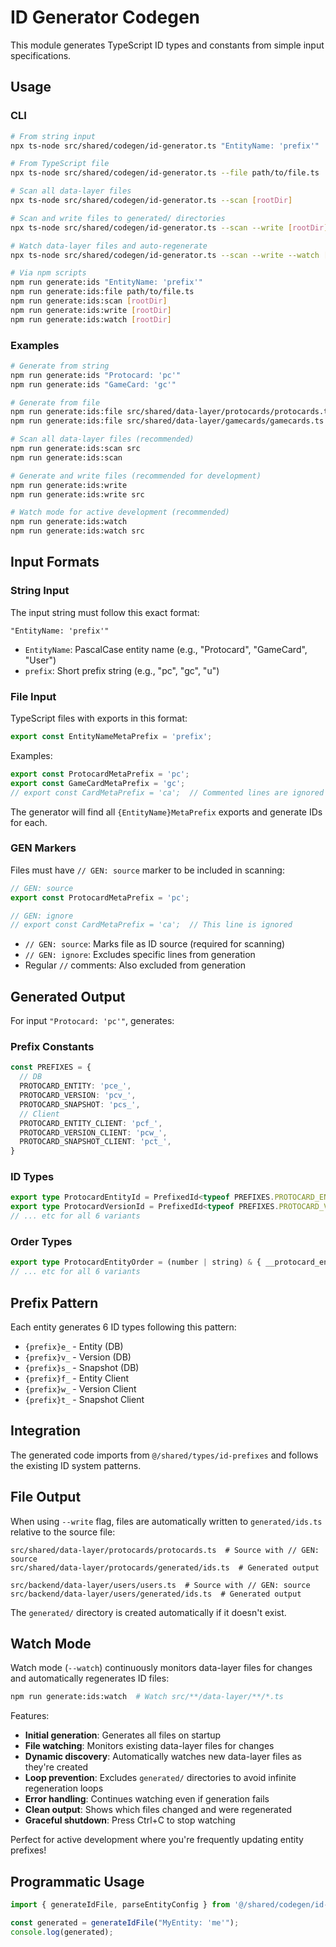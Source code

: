 # ID Generator Codegen

This module generates TypeScript ID types and constants from simple input specifications.

## Usage

### CLI

```bash
# From string input
npx ts-node src/shared/codegen/id-generator.ts "EntityName: 'prefix'"

# From TypeScript file
npx ts-node src/shared/codegen/id-generator.ts --file path/to/file.ts

# Scan all data-layer files
npx ts-node src/shared/codegen/id-generator.ts --scan [rootDir]

# Scan and write files to generated/ directories
npx ts-node src/shared/codegen/id-generator.ts --scan --write [rootDir]

# Watch data-layer files and auto-regenerate
npx ts-node src/shared/codegen/id-generator.ts --scan --write --watch [rootDir]

# Via npm scripts
npm run generate:ids "EntityName: 'prefix'"
npm run generate:ids:file path/to/file.ts
npm run generate:ids:scan [rootDir]
npm run generate:ids:write [rootDir]
npm run generate:ids:watch [rootDir]
```

### Examples

```bash
# Generate from string
npm run generate:ids "Protocard: 'pc'"
npm run generate:ids "GameCard: 'gc'"

# Generate from file
npm run generate:ids:file src/shared/data-layer/protocards/protocards.ts
npm run generate:ids:file src/shared/data-layer/gamecards/gamecards.ts

# Scan all data-layer files (recommended)
npm run generate:ids:scan src
npm run generate:ids:scan

# Generate and write files (recommended for development)
npm run generate:ids:write
npm run generate:ids:write src

# Watch mode for active development (recommended)
npm run generate:ids:watch
npm run generate:ids:watch src
```

## Input Formats

### String Input
The input string must follow this exact format:
```
"EntityName: 'prefix'"
```

- `EntityName`: PascalCase entity name (e.g., "Protocard", "GameCard", "User")
- `prefix`: Short prefix string (e.g., "pc", "gc", "u")

### File Input
TypeScript files with exports in this format:
```typescript
export const EntityNameMetaPrefix = 'prefix';
```

Examples:
```typescript
export const ProtocardMetaPrefix = 'pc';
export const GameCardMetaPrefix = 'gc';
// export const CardMetaPrefix = 'ca';  // Commented lines are ignored
```

The generator will find all `{EntityName}MetaPrefix` exports and generate IDs for each.

### GEN Markers
Files must have `// GEN: source` marker to be included in scanning:
```typescript
// GEN: source
export const ProtocardMetaPrefix = 'pc';

// GEN: ignore  
// export const CardMetaPrefix = 'ca';  // This line is ignored
```

- `// GEN: source`: Marks file as ID source (required for scanning)
- `// GEN: ignore`: Excludes specific lines from generation
- Regular `//` comments: Also excluded from generation

## Generated Output

For input `"Protocard: 'pc'"`, generates:

### Prefix Constants
```typescript
const PREFIXES = {
  // DB
  PROTOCARD_ENTITY: 'pce_',
  PROTOCARD_VERSION: 'pcv_',
  PROTOCARD_SNAPSHOT: 'pcs_',
  // Client
  PROTOCARD_ENTITY_CLIENT: 'pcf_',
  PROTOCARD_VERSION_CLIENT: 'pcw_',
  PROTOCARD_SNAPSHOT_CLIENT: 'pct_',
}
```

### ID Types
```typescript
export type ProtocardEntityId = PrefixedId<typeof PREFIXES.PROTOCARD_ENTITY>;
export type ProtocardVersionId = PrefixedId<typeof PREFIXES.PROTOCARD_VERSION>;
// ... etc for all 6 variants
```

### Order Types
```typescript
export type ProtocardEntityOrder = (number | string) & { __protocard_entity_order: true };
// ... etc for all 6 variants
```

## Prefix Pattern

Each entity generates 6 ID types following this pattern:
- `{prefix}e_` - Entity (DB)
- `{prefix}v_` - Version (DB) 
- `{prefix}s_` - Snapshot (DB)
- `{prefix}f_` - Entity Client
- `{prefix}w_` - Version Client
- `{prefix}t_` - Snapshot Client

## Integration

The generated code imports from `@/shared/types/id-prefixes` and follows the existing ID system patterns.

## File Output

When using `--write` flag, files are automatically written to `generated/ids.ts` relative to the source file:

```
src/shared/data-layer/protocards/protocards.ts  # Source with // GEN: source
src/shared/data-layer/protocards/generated/ids.ts  # Generated output

src/backend/data-layer/users/users.ts  # Source with // GEN: source  
src/backend/data-layer/users/generated/ids.ts  # Generated output
```

The `generated/` directory is created automatically if it doesn't exist.

## Watch Mode

Watch mode (`--watch`) continuously monitors data-layer files for changes and automatically regenerates ID files:

```bash
npm run generate:ids:watch  # Watch src/**/data-layer/**/*.ts
```

Features:
- **Initial generation**: Generates all files on startup
- **File watching**: Monitors existing data-layer files for changes
- **Dynamic discovery**: Automatically watches new data-layer files as they're created
- **Loop prevention**: Excludes `generated/` directories to avoid infinite regeneration loops
- **Error handling**: Continues watching even if generation fails
- **Clean output**: Shows which files changed and were regenerated
- **Graceful shutdown**: Press Ctrl+C to stop watching

Perfect for active development where you're frequently updating entity prefixes!

## Programmatic Usage

```typescript
import { generateIdFile, parseEntityConfig } from '@/shared/codegen/id-generator';

const generated = generateIdFile("MyEntity: 'me'");
console.log(generated);
```